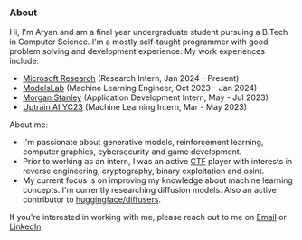 ### About

Hi, I'm Aryan and am a final year undergraduate student pursuing a B.Tech in Computer Science. I'm a mostly self-taught programmer with good problem solving and development experience. My work experiences include:

- [Microsoft Research](https://www.microsoft.com/en-us/research/) (Research Intern, Jan 2024 - Present)
- [ModelsLab](https://modelslab.com/) (Machine Learning Engineer, Oct 2023 - Jan 2024)
- [Morgan Stanley](https://www.morganstanley.com/) (Application Development Intern, May - Jul 2023)
- [Uptrain AI YC23](https://uptrain.ai/) (Machine Learning Intern, Mar - May 2023)

About me:
- I'm passionate about generative models, reinforcement learning, computer graphics, cybersecurity and game development.
- Prior to working as an intern, I was an active [CTF](https://en.wikipedia.org/wiki/Capture_the_flag_(cybersecurity)) player with interests in reverse engineering, cryptography, binary exploitation and osint.
- My current focus is on improving my knowledge about machine learning concepts. I'm currently researching diffusion models. Also an active contributor to [huggingface/diffusers](https://github.com/huggingface/diffusers).

If you're interested in working with me, please reach out to me on [Email](mailto:contact.aryanvs@gmail.com) or [LinkedIn](https://www.linkedin.com/in/aryan-v-s/). 
